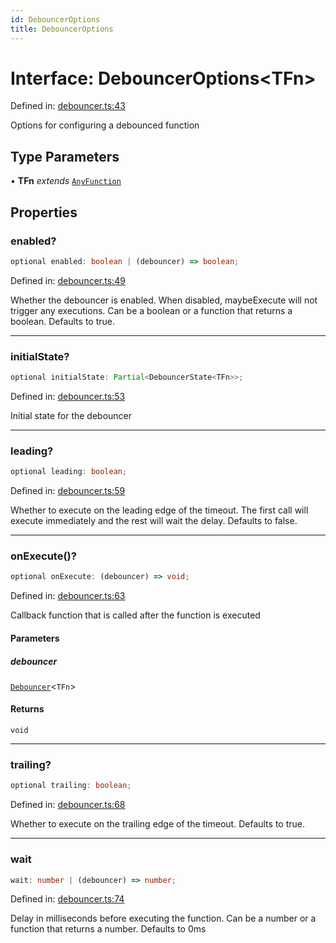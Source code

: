```yaml
---
id: DebouncerOptions
title: DebouncerOptions
---
```


<!-- DO NOT EDIT: this page is autogenerated from the type comments -->

# Interface: DebouncerOptions\<TFn\>

Defined in: [debouncer.ts:43](https://github.com/TanStack/pacer/blob/main/packages/pacer/src/debouncer.ts#L43)

Options for configuring a debounced function

## Type Parameters

• **TFn** *extends* [`AnyFunction`](../../type-aliases/anyfunction.md)

## Properties

### enabled?

```ts
optional enabled: boolean | (debouncer) => boolean;
```

Defined in: [debouncer.ts:49](https://github.com/TanStack/pacer/blob/main/packages/pacer/src/debouncer.ts#L49)

Whether the debouncer is enabled. When disabled, maybeExecute will not trigger any executions.
Can be a boolean or a function that returns a boolean.
Defaults to true.

***

### initialState?

```ts
optional initialState: Partial<DebouncerState<TFn>>;
```

Defined in: [debouncer.ts:53](https://github.com/TanStack/pacer/blob/main/packages/pacer/src/debouncer.ts#L53)

Initial state for the debouncer

***

### leading?

```ts
optional leading: boolean;
```

Defined in: [debouncer.ts:59](https://github.com/TanStack/pacer/blob/main/packages/pacer/src/debouncer.ts#L59)

Whether to execute on the leading edge of the timeout.
The first call will execute immediately and the rest will wait the delay.
Defaults to false.

***

### onExecute()?

```ts
optional onExecute: (debouncer) => void;
```

Defined in: [debouncer.ts:63](https://github.com/TanStack/pacer/blob/main/packages/pacer/src/debouncer.ts#L63)

Callback function that is called after the function is executed

#### Parameters

##### debouncer

[`Debouncer`](../../classes/debouncer.md)\<`TFn`\>

#### Returns

`void`

***

### trailing?

```ts
optional trailing: boolean;
```

Defined in: [debouncer.ts:68](https://github.com/TanStack/pacer/blob/main/packages/pacer/src/debouncer.ts#L68)

Whether to execute on the trailing edge of the timeout.
Defaults to true.

***

### wait

```ts
wait: number | (debouncer) => number;
```

Defined in: [debouncer.ts:74](https://github.com/TanStack/pacer/blob/main/packages/pacer/src/debouncer.ts#L74)

Delay in milliseconds before executing the function.
Can be a number or a function that returns a number.
Defaults to 0ms
